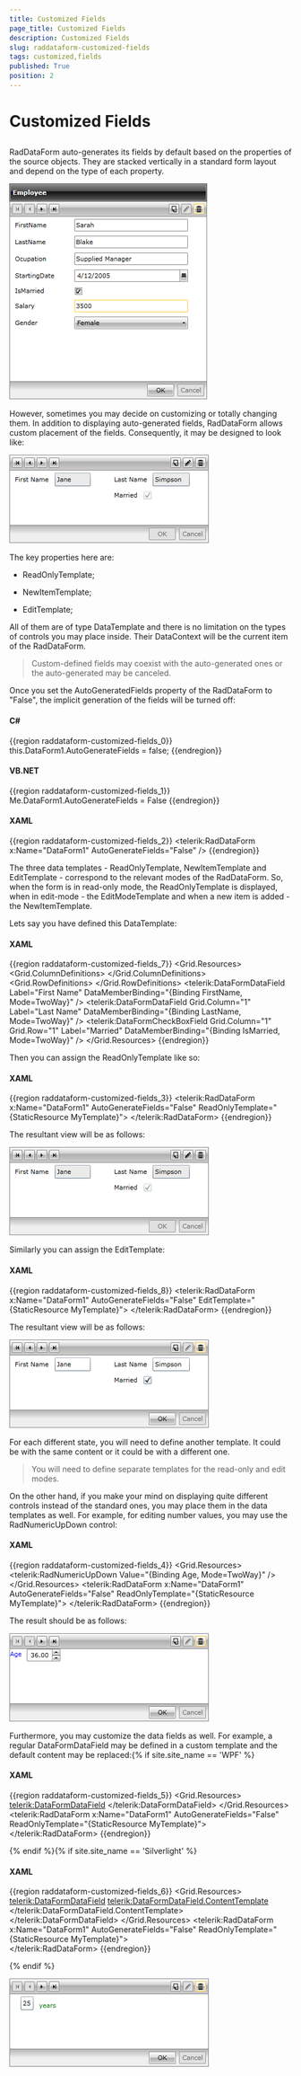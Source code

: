 ```yaml
---
title: Customized Fields
page_title: Customized Fields
description: Customized Fields
slug: raddataform-customized-fields
tags: customized,fields
published: True
position: 2
---
```


# Customized Fields



## 

RadDataForm auto-generates its fields by default based on the properties of the source objects. They are stacked vertically in a standard form layout and depend on the type of each property.

![](images/RadDataForm_bindToCollection.png)

However, sometimes you may decide on customizing or totally changing them. In addition to displaying auto-generated fields, RadDataForm allows custom placement of the fields. Consequently, it may be designed to look like:

![](images/RadDataForm_customizedFields.png)



The key properties here are:

* ReadOnlyTemplate;

* NewItemTemplate;

* EditTemplate;

All of them are of type DataTemplate and there is no limitation on the types of controls you may place inside. Their DataContext will be the current item of the RadDataForm.

>Custom-defined fields may coexist with the auto-generated ones or the auto-generated may be canceled.

Once you set the AutoGeneratedFields property of the RadDataForm to "False", the implicit generation of the fields will be turned off:

#### __C#__

{{region raddataform-customized-fields_0}}
	this.DataForm1.AutoGenerateFields = false;
	{{endregion}}



#### __VB.NET__

{{region raddataform-customized-fields_1}}
	Me.DataForm1.AutoGenerateFields = False
	{{endregion}}



#### __XAML__

{{region raddataform-customized-fields_2}}
	<telerik:RadDataForm x:Name="DataForm1" AutoGenerateFields="False" />
	{{endregion}}



The three data templates - ReadOnlyTemplate, NewItemTemplate and EditTemplate - correspond to the relevant modes of the RadDataForm. So, when the form is in read-only mode, the ReadOnlyTemplate is displayed, when in edit-mode - the EditModeTemplate and when a new item is added - the NewItemTemplate.

Lets say you have defined this DataTemplate:

#### __XAML__

{{region raddataform-customized-fields_7}}
	<Grid.Resources>
	  <DataTemplate x:Key="MyTemplate">
	    <Grid>
	      <Grid.ColumnDefinitions>
	        <ColumnDefinition/>
	        <ColumnDefinition/>
	      </Grid.ColumnDefinitions>
	      <Grid.RowDefinitions>
	        <RowDefinition/>
	        <RowDefinition/>
	      </Grid.RowDefinitions>
	      <telerik:DataFormDataField Label="First Name" DataMemberBinding="{Binding FirstName, Mode=TwoWay}" />
	      <telerik:DataFormDataField Grid.Column="1" Label="Last Name" DataMemberBinding="{Binding LastName, Mode=TwoWay}" />
	      <telerik:DataFormCheckBoxField Grid.Column="1" Grid.Row="1" Label="Married" DataMemberBinding="{Binding IsMarried, Mode=TwoWay}" />
	    </Grid>
	  </DataTemplate>
	</Grid.Resources>
	{{endregion}}



Then you can assign the ReadOnlyTemplate like so:

#### __XAML__

{{region raddataform-customized-fields_3}}
	<Grid>
	 <telerik:RadDataForm x:Name="DataForm1"
	                           AutoGenerateFields="False" 
	                           ReadOnlyTemplate="{StaticResource MyTemplate}">
	 </telerik:RadDataForm>
	</Grid>
	{{endregion}}



The resultant view will be as follows:

![](images/RadDataForm_customizedFields.png)

Similarly you can assign the EditTemplate:

#### __XAML__

{{region raddataform-customized-fields_8}}
	<Grid>
	  <telerik:RadDataForm x:Name="DataForm1"
	                            AutoGenerateFields="False"
	                            EditTemplate="{StaticResource MyTemplate}">
	  </telerik:RadDataForm>
	</Grid>
	{{endregion}}



The resultant view will be as follows:

![](images/RadDataForm_autogeneratedFiels_EditMode.png)

For each different state, you will need to define another template. It could be with the same content or it could be with a different one.

>You will need to define separate templates for the read-only and edit modes.

On the other hand, if you make your mind on displaying quite different controls instead of the standard ones, you may place them in the data templates as well. For example, for editing number values, you may use the RadNumericUpDown control:

#### __XAML__

{{region raddataform-customized-fields_4}}
	<Grid>
	 <Grid.Resources>
	  <DataTemplate x:Key="MyTemplate">
	   <StackPanel Orientation="Horizontal" >
	    <TextBlock Text="Age" Width="20" Height="20" Foreground="Blue" Margin="0,0,10,0" />
	    <telerik:RadNumericUpDown Value="{Binding Age, Mode=TwoWay}" />
	   </StackPanel>
	  </DataTemplate>
	 </Grid.Resources>
	 <telerik:RadDataForm x:Name="DataForm1"
	                           AutoGenerateFields="False" 
	                           ReadOnlyTemplate="{StaticResource MyTemplate}">
	 </telerik:RadDataForm>
	</Grid>
	{{endregion}}



The result should be as follows:

![](images/RadDataForm_customizedFields_NewControls.png)

Furthermore, you may customize the data fields as well. For example, a regular DataFormDataField may be defined in a custom template and the default content may be replaced:{% if site.site_name == 'WPF' %}

#### __XAML__

{{region raddataform-customized-fields_5}}
	<Grid x:Name="LayoutRoot" Background="White">
	     <Grid.Resources>
	          <DataTemplate x:Key="MyTemplate">
	              <StackPanel Orientation="Horizontal" >
	                  <telerik:DataFormDataField>
	                      <StackPanel Orientation="Horizontal">
	                          <TextBox Text="{Binding Age,Mode=TwoWay}" Margin="0,0,10,0" />
	                          <TextBlock Text="years" Foreground="Green"  VerticalAlignment="Bottom" />
	                      </StackPanel>
	                  </telerik:DataFormDataField>
	               </StackPanel>
	          </DataTemplate>
	      </Grid.Resources>
	      <telerik:RadDataForm x:Name="DataForm1"
	                           AutoGenerateFields="False" 
	                           ReadOnlyTemplate="{StaticResource MyTemplate}">            
	    </telerik:RadDataForm>
	</Grid>
	{{endregion}}

{% endif %}{% if site.site_name == 'Silverlight' %}

#### __XAML__

{{region raddataform-customized-fields_6}}
	<Grid x:Name="LayoutRoot" Background="White">
	     <Grid.Resources>
	          <DataTemplate x:Key="MyTemplate">
	              <StackPanel Orientation="Horizontal" >
	                  <telerik:DataFormDataField>
	                       <telerik:DataFormDataField.ContentTemplate>
	                         <DataTemplate>
	                              <StackPanel Orientation="Horizontal">
	                                  <TextBox Text="{Binding Age,Mode=TwoWay}" Margin="0,0,10,0" />
	                                  <TextBlock Text="years" Foreground="Green"  VerticalAlignment="Bottom" />
	                              </StackPanel>
	                          </DataTemplate>
	                      </telerik:DataFormDataField.ContentTemplate>
	                  </telerik:DataFormDataField>
	               </StackPanel>
	          </DataTemplate>
	      </Grid.Resources>
	      <telerik:RadDataForm x:Name="DataForm1"
	                           AutoGenerateFields="False" 
	                           ReadOnlyTemplate="{StaticResource MyTemplate}">            
	    </telerik:RadDataForm>
	</Grid>
	{{endregion}}

{% endif %}

![](images/RadDataForm_customizedFields_NewContent.png)


